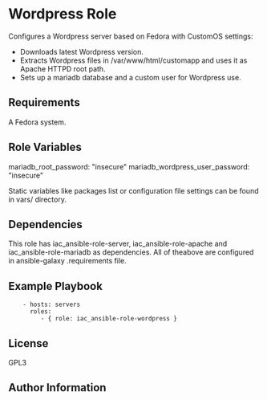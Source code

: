 Wordpress Role
==============

Configures a Wordpress server based on Fedora with CustomOS settings:

- Downloads latest Wordpress version.
- Extracts Wordpress files in /var/www/html/customapp and uses it as Apache HTTPD root path.
- Sets up a mariadb database and a custom user for Wordpress use.

Requirements
------------

A Fedora system.

Role Variables
--------------

mariadb_root_password: "insecure"
mariadb_wordpress_user_password: "insecure"

Static variables like packages list or configuration file settings
can be found in vars/ directory.

Dependencies
------------

This role has iac_ansible-role-server, iac_ansible-role-apache and iac_ansible-role-mariadb as dependencies. All of theabove are configured in ansible-galaxy .requirements file.

Example Playbook
----------------

```
    - hosts: servers
      roles:
         - { role: iac_ansible-role-wordpress }
```

License
-------

GPL3

Author Information
--------------

